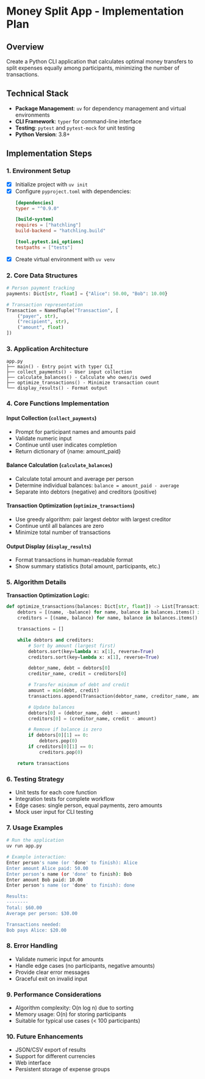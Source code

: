 # Money Split App - Implementation Plan

## Overview
Create a Python CLI application that calculates optimal money transfers to split expenses equally among participants, minimizing the number of transactions.

## Technical Stack
- **Package Management**: `uv` for dependency management and virtual environments
- **CLI Framework**: `typer` for command-line interface
- **Testing**: `pytest` and `pytest-mock` for unit testing
- **Python Version**: 3.8+

## Implementation Steps

### 1. Environment Setup
- [x] Initialize project with `uv init`
- [x] Configure `pyproject.toml` with dependencies:
  ```toml
  [dependencies]
  typer = "^0.9.0"

  [build-system]
  requires = ["hatchling"]
  build-backend = "hatchling.build"

  [tool.pytest.ini_options]
  testpaths = ["tests"]
  ```
- [x] Create virtual environment with `uv venv`

### 2. Core Data Structures
```python
# Person payment tracking
payments: Dict[str, float] = {"Alice": 50.00, "Bob": 10.00}

# Transaction representation
Transaction = NamedTuple("Transaction", [
    ("payer", str),
    ("recipient", str),
    ("amount", float)
])
```

### 3. Application Architecture
```
app.py
├── main() - Entry point with typer CLI
├── collect_payments() - User input collection
├── calculate_balances() - Calculate who owes/is owed
├── optimize_transactions() - Minimize transaction count
└── display_results() - Format output
```

### 4. Core Functions Implementation

#### Input Collection (`collect_payments`)
- Prompt for participant names and amounts paid
- Validate numeric input
- Continue until user indicates completion
- Return dictionary of {name: amount_paid}

#### Balance Calculation (`calculate_balances`)
- Calculate total amount and average per person
- Determine individual balances: `balance = amount_paid - average`
- Separate into debtors (negative) and creditors (positive)

#### Transaction Optimization (`optimize_transactions`)
- Use greedy algorithm: pair largest debtor with largest creditor
- Continue until all balances are zero
- Minimize total number of transactions

#### Output Display (`display_results`)
- Format transactions in human-readable format
- Show summary statistics (total amount, participants, etc.)

### 5. Algorithm Details

**Transaction Optimization Logic:**
```python
def optimize_transactions(balances: Dict[str, float]) -> List[Transaction]:
    debtors = [(name, -balance) for name, balance in balances.items() if balance < 0]
    creditors = [(name, balance) for name, balance in balances.items() if balance > 0]

    transactions = []

    while debtors and creditors:
        # Sort by amount (largest first)
        debtors.sort(key=lambda x: x[1], reverse=True)
        creditors.sort(key=lambda x: x[1], reverse=True)

        debtor_name, debt = debtors[0]
        creditor_name, credit = creditors[0]

        # Transfer minimum of debt and credit
        amount = min(debt, credit)
        transactions.append(Transaction(debtor_name, creditor_name, amount))

        # Update balances
        debtors[0] = (debtor_name, debt - amount)
        creditors[0] = (creditor_name, credit - amount)

        # Remove if balance is zero
        if debtors[0][1] == 0:
            debtors.pop(0)
        if creditors[0][1] == 0:
            creditors.pop(0)

    return transactions
```

### 6. Testing Strategy
- Unit tests for each core function
- Integration tests for complete workflow
- Edge cases: single person, equal payments, zero amounts
- Mock user input for CLI testing

### 7. Usage Examples
```bash
# Run the application
uv run app.py

# Example interaction:
Enter person's name (or 'done' to finish): Alice
Enter amount Alice paid: 50.00
Enter person's name (or 'done' to finish): Bob
Enter amount Bob paid: 10.00
Enter person's name (or 'done' to finish): done

Results:
--------
Total: $60.00
Average per person: $30.00

Transactions needed:
Bob pays Alice: $20.00
```

### 8. Error Handling
- Validate numeric input for amounts
- Handle edge cases (no participants, negative amounts)
- Provide clear error messages
- Graceful exit on invalid input

### 9. Performance Considerations
- Algorithm complexity: O(n log n) due to sorting
- Memory usage: O(n) for storing participants
- Suitable for typical use cases (< 100 participants)

### 10. Future Enhancements
- JSON/CSV export of results
- Support for different currencies
- Web interface
- Persistent storage of expense groups
